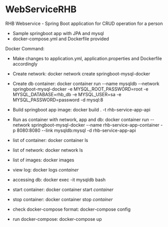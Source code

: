 # WebServiceRHB
RHB Webservice - Spring Boot application for CRUD operation for a person

- Sample springboot app with JPA and mysql
- docker-compose.yml and Dockerfile provided

Docker Command:

- Make changes to application.yml, application.properties and Dockerfile accordingly
- Create network: docker network create springboot-mysql-docker
- Create db container: docker container run --name mysqldb --network springboot-mysql-docker -e MYSQL_ROOT_PASSWORD=root -e MYSQL_DATABASE=rhb_db -e MYSQL_USER=sa -e MYSQL_PASSWORD=password -d mysql:8
- Build springboot app image: docker build . -t rhb-service-app-api
- Run as container with network, app and db: docker container run --network springboot-mysql-docker --name rhb-service-app-container -p 8080:8080 --link mysqldb:mysql -d rhb-service-app-api

- list of container: docker container ls
- list of network: docker network ls
- list of images: docker images
- view log: docker logs *container*
- accessing db: docker exec -it mysqldb bash
- start container: docker container start *container*
- stop container: docker container stop *container*
- check docker-compose format: docker-compose config
- run docker-compose: docker-compose up